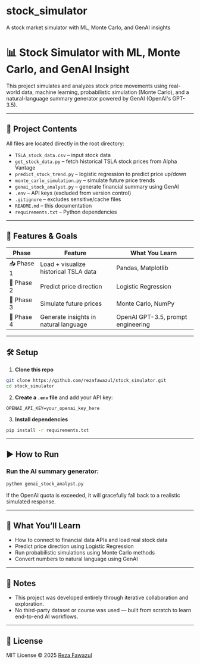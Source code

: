# stock_simulator
A stock market simulator with ML, Monte Carlo, and GenAI insights

# 📊 Stock Simulator with ML, Monte Carlo, and GenAI Insight

This project simulates and analyzes stock price movements using real-world data, machine learning, probabilistic simulation (Monte Carlo), and a natural-language summary generator powered by GenAI (OpenAI's GPT-3.5).

---

## 📁 Project Contents

All files are located directly in the root directory:

- `TSLA_stock_data.csv` – input stock data
- `get_stock_data.py` – fetch historical TSLA stock prices from Alpha Vantage
- `predict_stock_trend.py` – logistic regression to predict price up/down
- `monte_carlo_simulation.py` – simulate future price trends
- `genai_stock_analyst.py` – generate financial summary using GenAI
- `.env` – API keys (excluded from version control)
- `.gitignore` – excludes sensitive/cache files
- `README.md` – this documentation
- `requirements.txt` – Python dependencies

---

## 🎯 Features & Goals

| Phase | Feature | What You Learn |
|-------|---------|----------------|
| 📥 Phase 1 | Load + visualize historical TSLA data | Pandas, Matplotlib |
| 🤖 Phase 2 | Predict price direction | Logistic Regression |
| 🎲 Phase 3 | Simulate future prices | Monte Carlo, NumPy |
| 🧠 Phase 4 | Generate insights in natural language | OpenAI GPT-3.5, prompt engineering |

---

## 🛠 Setup

1. **Clone this repo**

```bash
git clone https://github.com/rezafawazul/stock_simulator.git
cd stock_simulator
```

2. **Create a `.env` file** and add your API key:

```env
OPENAI_API_KEY=your_openai_key_here
```

3. **Install dependencies**

```bash
pip install -r requirements.txt
```

---

## ▶️ How to Run

### Run the AI summary generator:

```bash
python genai_stock_analyst.py
```

If the OpenAI quota is exceeded, it will gracefully fall back to a realistic simulated response.

---

## 📘 What You’ll Learn

- How to connect to financial data APIs and load real stock data
- Predict price direction using Logistic Regression
- Run probabilistic simulations using Monte Carlo methods
- Convert numbers to natural language using GenAI

---

## 🧠 Notes

- This project was developed entirely through iterative collaboration and exploration.
- No third-party dataset or course was used — built from scratch to learn end-to-end AI workflows.

---

## 📄 License

MIT License © 2025 [Reza Fawazul](https://github.com/rezafawazul)
